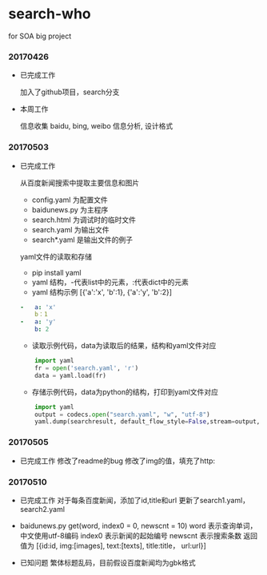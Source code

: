 # search-who
for SOA big project

### 20170426

+ 已完成工作

    加入了github项目，search分支

+ 本周工作

    信息收集 baidu, bing, weibo
    信息分析, 设计格式

### 20170503

+ 已完成工作 

    从百度新闻搜索中提取主要信息和图片

    - config.yaml 为配置文件
    - baidunews.py 为主程序
    - search.html 为调试时的临时文件
    - search.yaml 为输出文件
    - search*.yaml 是输出文件的例子

    yaml文件的读取和存储

    - pip install yaml
    - yaml 结构，-代表list中的元素，:代表dict中的元素
    - yaml 结构示例 [{'a':'x', 'b':1}, {'a':'y', 'b':2}]
    ``` yaml
    -   a: 'x'
        b：1
    -   a: 'y'
        b: 2
    ```

    - 读取示例代码，data为读取后的结果，结构和yaml文件对应


    ```python
        import yaml
        fr = open('search.yaml', 'r')
        data = yaml.load(fr)
    ```

    - 存储示例代码，data为python的结构，打印到yaml文件对应

    ```python
        import yaml
        output = codecs.open("search.yaml", "w", "utf-8")
        yaml.dump(searchresult, default_flow_style=False,stream=output,indent=4,encoding='utf-8',allow_unicode=True, width=1000)

    ```

### 20170505

+ 已完成工作
    修改了readme的bug
    修改了img的值，填充了http:

### 20170510

+ 已完成工作
    对于每条百度新闻，添加了id,title和url
    更新了search1.yaml，search2.yaml
    
+ baidunews.py
    get(word, index0 = 0, newscnt = 10)
    word 表示查询单词，中文使用utf-8编码
    index0 表示新闻的起始编号
    newscnt 表示搜索条数
    返回值为 [{id:id, img:[images], text:[texts], title:title， url:url}]

+ 已知问题
    繁体标题乱码，目前假设百度新闻均为gbk格式